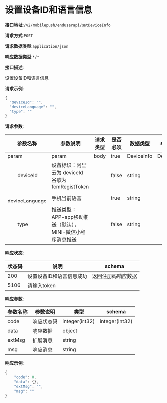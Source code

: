 # 设置设备ID和语言信息


**接口地址**:`/v2/mobilepush/enduserapi/setDeviceInfo`


**请求方式**:`POST`


**请求数据类型**:`application/json`


**响应数据类型**:`*/*`


**接口描述**:<p>设置设备ID和语言信息</p>



**请求示例**:


```javascript
{
  "deviceId": "",
  "deviceLanguage": "",
  "type": ""
}
```


**请求参数**:


| 参数名称                   | 参数说明                                                   | 请求类型 | 是否必须 | 数据类型   | schema     |
| -------------------------- | ---------------------------------------------------------- | -------- | -------- | ---------- | ---------- |
| param                      | param                                                      | body     | true     | DeviceInfo | DeviceInfo |
| &emsp;&emsp;deviceId       | 设备标识：阿里云为 deviceId，谷歌为 fcmRegistToken         |          | false    | string     |            |
| &emsp;&emsp;deviceLanguage | 手机当前语言                                               |          | true     | string     |            |
| &emsp;&emsp;type           | 推送类型：APP-app移动推送（默认），MINI-微信小程序消息推送 |          | false    | string     |            |


**响应状态**:


| 状态码 | 说明                     | schema             |
| ------ | ------------------------ | ------------------ |
| 200    | 设置设备ID和语言信息成功 | 返回注册码响应数据 |
| 5106   | 请输入token              |                    |


**响应参数**:


| 参数名称 | 参数说明   | 类型           | schema         |
| -------- | ---------- | -------------- | -------------- |
| code     | 响应状态码 | integer(int32) | integer(int32) |
| data     | 响应数据   | object         |                |
| extMsg   | 扩展消息   | string         |                |
| msg      | 响应消息   | string         |                |


**响应示例**:
```javascript
{
	"code": 0,
	"data": {},
	"extMsg": "",
	"msg": ""
}
```

